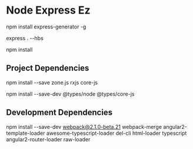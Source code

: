 # Node Express Ez

npm install express-generator -g

express . --hbs

npm install

## Project Dependencies

npm install --save zone.js rxjs core-js

npm install --save-dev @types/node @types/core-js

## Development Dependencies

<!-- or official just not 1.0 -->
npm install --save-dev webpack@2.1.0-beta.21 webpack-merge angular2-template-loader awesome-typescript-loader del-cli html-loader typescript angular2-router-loader raw-loader